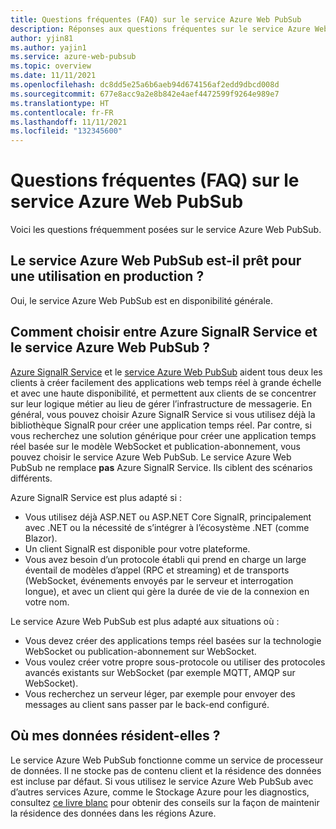 ```yaml
---
title: Questions fréquentes (FAQ) sur le service Azure Web PubSub
description: Réponses aux questions fréquentes sur le service Azure Web PubSub.
author: yjin81
ms.author: yajin1
ms.service: azure-web-pubsub
ms.topic: overview
ms.date: 11/11/2021
ms.openlocfilehash: dc8dd5e25a6b6aeb94d674156af2edd9dbcd008d
ms.sourcegitcommit: 677e8acc9a2e8b842e4aef4472599f9264e989e7
ms.translationtype: HT
ms.contentlocale: fr-FR
ms.lasthandoff: 11/11/2021
ms.locfileid: "132345600"
---
```

# <a name="azure-web-pubsub-service-faq"></a>Questions fréquentes (FAQ) sur le service Azure Web PubSub

Voici les questions fréquemment posées sur le service Azure Web PubSub. 

## <a name="is-azure-web-pubsub-service-ready-for-production-use"></a>Le service Azure Web PubSub est-il prêt pour une utilisation en production ?
Oui, le service Azure Web PubSub est en disponibilité générale.

## <a name="how-do-i-choose-between-azure-signalr-service-and-azure-web-pubsub-service"></a>Comment choisir entre Azure SignalR Service et le service Azure Web PubSub ?

[Azure SignalR Service](https://azure.microsoft.com/services/signalr-service) et le [service Azure Web PubSub](https://azure.microsoft.com/services/web-pubsub) aident tous deux les clients à créer facilement des applications web temps réel à grande échelle et avec une haute disponibilité, et permettent aux clients de se concentrer sur leur logique métier au lieu de gérer l’infrastructure de messagerie. En général, vous pouvez choisir Azure SignalR Service si vous utilisez déjà la bibliothèque SignalR pour créer une application temps réel. Par contre, si vous recherchez une solution générique pour créer une application temps réel basée sur le modèle WebSocket et publication-abonnement, vous pouvez choisir le service Azure Web PubSub. Le service Azure Web PubSub ne remplace **pas** Azure SignalR Service. Ils ciblent des scénarios différents.

Azure SignalR Service est plus adapté si :  

- Vous utilisez déjà ASP.NET ou ASP.NET Core SignalR, principalement avec .NET ou la nécessité de s’intégrer à l’écosystème .NET (comme Blazor).
- Un client SignalR est disponible pour votre plateforme. 
- Vous avez besoin d’un protocole établi qui prend en charge un large éventail de modèles d’appel (RPC et streaming) et de transports (WebSocket, événements envoyés par le serveur et interrogation longue), et avec un client qui gère la durée de vie de la connexion en votre nom. 

Le service Azure Web PubSub est plus adapté aux situations où :  

- Vous devez créer des applications temps réel basées sur la technologie WebSocket ou publication-abonnement sur WebSocket.
- Vous voulez créer votre propre sous-protocole ou utiliser des protocoles avancés existants sur WebSocket (par exemple MQTT, AMQP sur WebSocket). 
- Vous recherchez un serveur léger, par exemple pour envoyer des messages au client sans passer par le back-end configuré.  

##  <a name="where-does-my-data-reside"></a>Où mes données résident-elles ?

Le service Azure Web PubSub fonctionne comme un service de processeur de données. Il ne stocke pas de contenu client et la résidence des données est incluse par défaut. Si vous utilisez le service Azure Web PubSub avec d’autres services Azure, comme le Stockage Azure pour les diagnostics, consultez [ce livre blanc](https://azure.microsoft.com/resources/achieving-compliant-data-residency-and-security-with-azure/) pour obtenir des conseils sur la façon de maintenir la résidence des données dans les régions Azure.
